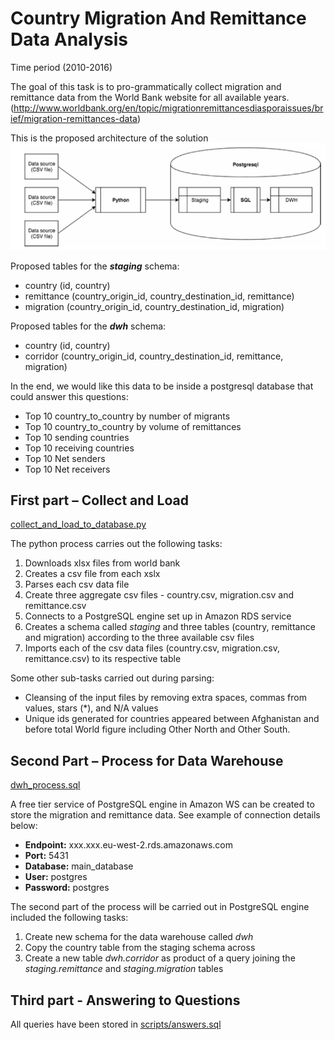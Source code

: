 # Country Migration And Remittance Data Analysis
Time period (2010-2016)

The goal of this task is to pro-grammatically collect migration and remittance data from the World Bank website for all available years.
(http://www.worldbank.org/en/topic/migrationremittancesdiasporaissues/brief/migration-remittances-data)


This is the proposed architecture of the solution
![Top Level Workflow](https://github.com/KostasKostalampros/world_bank_migration_remittance/blob/master/img/workflow.png)

Proposed tables for the **_staging_** schema:
- country (id, country)
- remittance (country_origin_id, country_destination_id, remittance)
- migration (country_origin_id, country_destination_id, migration)

Proposed tables for the **_dwh_** schema:
- country (id, country)
- corridor (country_origin_id, country_destination_id, remittance, migration)


In the end, we would like this data to be inside a postgresql database that could answer this questions:
- Top 10 country_to_country by number of migrants
- Top 10 country_to_country by volume of remittances
- Top 10 sending countries
- Top 10 receiving countries
- Top 10 Net senders
- Top 10 Net receivers


## First part – Collect and Load

[collect_and_load_to_database.py](scripts/collect_and_load_to_database.py)

The python process carries out the following tasks:
1. Downloads xlsx files from world bank 
2. Creates a csv file from each xslx
3. Parses each csv data file
4. Create three aggregate csv files - country.csv, migration.csv and remittance.csv 
5. Connects to a PostgreSQL engine set up in Amazon RDS service
6. Creates a schema called _staging_ and three tables (country, remittance and migration) according to the three available csv files
7. Imports each of the csv data files (country.csv, migration.csv, remittance.csv) to its respective table 

Some other sub-tasks carried out during parsing:
- Cleansing of the input files by removing extra spaces, commas from values, stars (*), and N/A values
- Unique ids generated for countries appeared between Afghanistan and before total World figure including Other North and Other South.


## Second Part – Process for Data Warehouse 

[dwh_process.sql](scripts/dwh_process.sql)

A free tier service of PostgreSQL engine in Amazon WS can be created to store the migration and remittance data. See example of connection details below:
- **Endpoint:** xxx.xxx.eu-west-2.rds.amazonaws.com
- **Port:** 5431
- **Database:** main_database
- **User:** postgres
- **Password:** postgres

The second part of the process will be carried out in PostgreSQL engine included the following tasks:
1. Create new schema for the data warehouse called _dwh_
2. Copy the country table from the staging schema across
3. Create a new table _dwh.corridor_ as product of a query joining the _staging.remittance_ and _staging.migration_ tables

## Third part - Answering to Questions

All queries have been stored in [scripts/answers.sql](scripts/answers.sql)